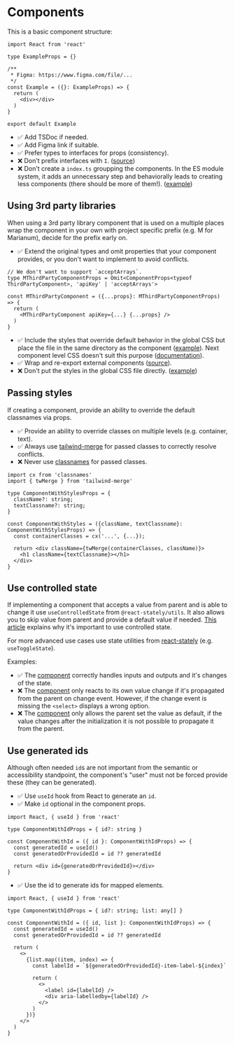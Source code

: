 # Components

This is a basic component structure:
```tsx
import React from 'react'

type ExampleProps = {}

/**
 * Figma: https://www.figma.com/file/...
 */
const Example = ({}: ExampleProps) => {
  return (
    <div></div>
  )
}

export default Example
```

 * ✅ Add TSDoc if needed.
 * ✅ Add Figma link if suitable.
 * ✅ Prefer types to interfaces for props (consistency).
 * ❌ Don't prefix interfaces with `I`. ([source](https://stackoverflow.com/a/41967120))
 * ❌ Don't create a `index.ts` groupping the components. In the ES module system, it adds an unnecessary step and behaviorally leads to creating less components (there should be more of them!). ([example](https://github.com/bratislava/kupaliska-starz-fe/blob/master/src/components/index.ts))


## Using 3rd party libraries
When using a 3rd party library component that is used on a multiple places wrap the component in your own with project specific prefix (e.g. M for Marianum), decide for the prefix early on.

* ✅ Extend the original types and omit properties that your component provides, or you don't want to implement to avoid conflicts.
```tsx
// We don't want to support `acceptArrays`.
type MThirdPartyComponentProps = Omit<ComponentProps<typeof ThirdPartyComponent>, 'apiKey' | 'acceptArrays'>

const MThirdPartyComponent = ({...props}: MThirdPartyComponentProps) => {
  return (
    <MThirdPartyComponent apiKey={...} {...props} />
  )
}
```
* ✅ Include the styles that override default behavior in the global CSS but place the file in the same directory as the component ([example](https://github.com/bratislava/city-library/blob/b95212904ebf59dac58ff78b4da6353057453293/next/modules/common/MDatePicker/MDatePicker.css)). Next component level CSS doesn't suit this purpose ([documentation](https://nextjs.org/docs/basic-features/built-in-css-support#adding-component-level-css)).
* ✅ Wrap and re-export external components ([source](https://alexkondov.com/tao-of-react/#wrap-external-components)).
* ❌ Don't put the styles in the global CSS file directly. ([example](https://github.com/bratislava/marianum/blob/88050a10faab8bde12d6a66676c3da35a65928ef/next/styles/globals.css#L158))


## Passing styles
If creating a component, provide an ability to override the default classnames via props.

* ✅ Provide an ability to override classes on multiple levels (e.g. container, text). 
* ✅ Always use [tailwind-merge](https://www.npmjs.com/package/tailwind-merge) for passed classes to correctly resolve conflicts.
* ❌ Never use [classnames](https://www.npmjs.com/package/classnames) for passed classes.
```tsx
import cx from 'classnames'
import { twMerge } from 'tailwind-merge'

type ComponentWithStylesProps = {
  className?: string;
  textClassname?: string;
}

const ComponentWithStyles = ({className, textClassname}: ComponentWithStylesProps) => {
  const containerClasses = cx('...', {...});

  return <div className={twMerge(containerClasses, className)}>
    <h1 className={textClassname}></h1>
  </div>
}

```


## Use controlled state
If implementing a component that accepts a value from parent and is able to change it use `useControlledState` from `@react-stately/utils`. It also allows you to skip value from parent and provide a default value if needed. [This article](https://medium.com/quick-code/writing-ui-components-with-optionally-controllable-state-86e396a6f1ec) explains why it's important to use controlled state.

For more advanced use cases use state utilities from [react-stately](https://react-spectrum.adobe.com/react-stately/index.html) (e.g. `useToggleState`).

Examples: 
* ✅ The [component](https://github.com/bratislava/city-library/blob/b95212904ebf59dac58ff78b4da6353057453293/next/components/Molecules/EventFilters.tsx#L24) correctly handles inputs and outputs and it's changes of the state.
* ❌ The [component](https://github.com/bratislava/city-library/blob/b95212904ebf59dac58ff78b4da6353057453293/next/components/ui/Select/Select.tsx) only reacts to its own value change if it's propagated from the parent on change event. However, if the change event is missing the `<select>` displays a wrong option.
* ❌ The [component](https://github.com/bratislava/marianum/blob/88050a10faab8bde12d6a66676c3da35a65928ef/next/components/atoms/Select.tsx) only allows the parent set the value as default, if the value changes after the initialization it is not possible to propagate it from the parent.


## Use generated ids
Although often needed `id`s are not important from the semantic or accessibility standpoint, the component's "user" must not be forced provide these (they can be generated).

* ✅ Use `useId` hook from React to generate an `id`.
* ✅ Make `id` optional in the component props.
```tsx
import React, { useId } from 'react'

type ComponentWithIdProps = { id?: string }

const ComponentWithId = ({ id }: ComponentWithIdProps) => {
  const generatedId = useId()
  const generatedOrProvidedId = id ?? generatedId

  return <div id={generatedOrProvidedId}></div>
}
```
* ✅ Use the id to generate ids for mapped elements.
```tsx
import React, { useId } from 'react'

type ComponentWithIdProps = { id?: string; list: any[] }

const ComponentWithId = ({ id, list }: ComponentWithIdProps) => {
  const generatedId = useId()
  const generatedOrProvidedId = id ?? generatedId

  return (
    <>
      {list.map((item, index) => {
        const labelId = `${generatedOrProvidedId}-item-label-${index}`
        
        return (
          <>
            <label id={labelId} />
            <div aria-labelledby={labelId} />
          </>
        )
      })}
    </>
  )
}

```

